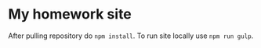 # My homework site

After pulling repository do `npm install`.
To run site locally use `npm run gulp`.
